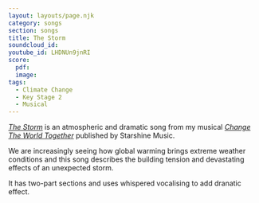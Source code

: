 ```yaml
---
layout: layouts/page.njk
category: songs
section: songs
title: The Storm
soundcloud_id:
youtube_id: LHDNUn9jnRI
score:
  pdf:
  image:
tags:
  - Climate Change
  - Key Stage 2
  - Musical
---
```


[*The Storm*](https://www.starshine.co.uk/change-the-world-together) is an atmospheric and dramatic song from my musical [*Change The World Together*](https://www.starshine.co.uk/change-the-world-together) published by Starshine Music.

We are increasingly seeing how global warming brings extreme weather conditions and this song describes the building tension and devastating effects of an unexpected storm.

It has two-part sections and uses whispered vocalising to add dranatic effect.
